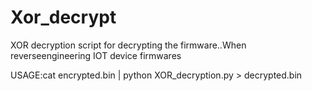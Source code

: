 # Xor_decrypt
XOR decryption script for decrypting  the firmware..When reverseengineering IOT device firmwares
 
 USAGE:cat encrypted.bin | python XOR_decryption.py > decrypted.bin
